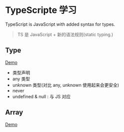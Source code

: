 # TypeScripte 学习

TypeScript is JavaScript with added syntax for types.

> TS 是 JavaScript + 新的语法规则(static typing.)

## Type
[Demo](demo/00stat_ts.tsx)
- 类型声明
- any 类型
- unknown 类型(对比 any, unknown 使用起来会更安全)
- never 
- undefined & null : 与 JS 对应


## Array
[Demo](demo/01_arrays.tsx)

